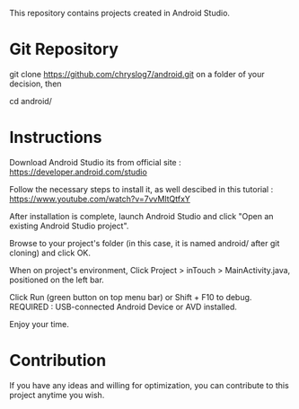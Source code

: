 This repository contains projects created in Android Studio. 

# Git Repository

git clone https://github.com/chryslog7/android.git on a folder of your decision, then

cd android/ 


# Instructions

Download Android Studio its from official site : https://developer.android.com/studio 

Follow the necessary steps to install it, as well descibed in this tutorial  : https://www.youtube.com/watch?v=7vvMltQtfxY

After installation is complete, launch Android Studio and click "Open an existing Android Studio project".

Browse to your project's folder (in this case, it is named android/ after git cloning) and click OK.

When on project's environment, Click Project > inTouch > MainActivity.java, positioned on the left bar.

Click Run (green button on top menu bar) or Shift + F10 to debug. REQUIRED : USB-connected Android Device or AVD installed.

Enjoy your time.


# Contribution

If you have any ideas and willing for optimization, you can contribute to this project anytime you wish.
